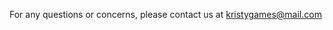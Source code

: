 For any questions or concerns, please contact us at [kristygames@mail.com](mailto:kristygames@mail.com)